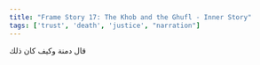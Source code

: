 ```yaml
---
title: "Frame Story 17: The Khob and the Ghufl - Inner Story"
tags: ['trust', 'death', 'justice', "narration"]
---
```


 قال دمنة وكيف كان ذلك

